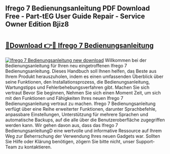 ## Ifrego 7 Bedienungsanleitung PDF Download Free - Part-tEG User Guide Repair - Service Owner Edition Bjiz8

# <h2><a href="http://df5c49j.blite.top/?on=Ifrego+7+Bedienungsanleitung">🔗Download 👉🔴 Ifrego 7 Bedienungsanleitung</a></h2>

[![Ifrego 7 Bedienungsanleitung new download](https://i.imgur.com/lujVjoI.png)](http://df5c49j.blite.top/?on=Ifrego+7+Bedienungsanleitung)
Willkommen bei der Bedienungsanleitung für Ihren neu eingetroffenen Ifrego 7 Bedienungsanleitung. Dieses Handbuch soll Ihnen helfen, das Beste aus Ihrem Produkt herauszuholen, indem es einen umfassenden Überblick über seine Funktionen, den Installationsprozess, die Bedienungsanleitung, Wartungstipps und Fehlerbehebungsverfahren gibt. Machen Sie sich vertraut Bevor Sie beginnen, Nehmen Sie sich einen Moment Zeit, um sich mit den Funktionen und Fähigkeiten Ihres neuen Ifrego 7 Bedienungsanleitung vertraut zu machen. Ifrego 7 Bedienungsanleitung verfügt über eine Reihe erweiterter Funktionen, darunter Sprachbefehle, anpassbare Einstellungen, Unterstützung für mehrere Sprachen und automatische Backups, auf die alle über die Benutzeroberfläche zugegriffen werden kann. Wir gehen davon aus, dass das Ifrego 7 BedienungsanleitungD eine wertvolle und informative Ressource auf Ihrem Weg zur Beherrschung der Verwendung Ihres neuen Gadgets war. Sollten Sie Hilfe oder Klärung benötigen, zögern Sie bitte nicht, unser Support-Team zu kontaktieren.

